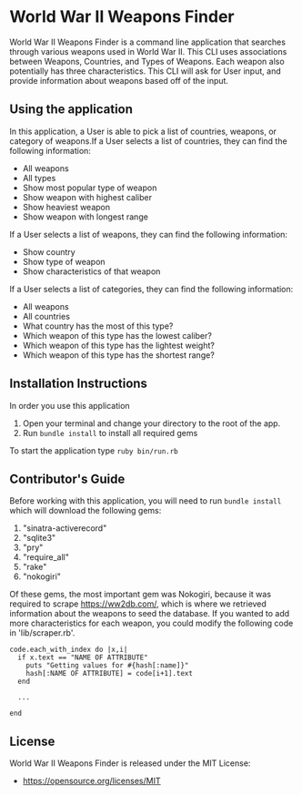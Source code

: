 # World War II Weapons Finder

World War II Weapons Finder is a command line application that searches through various weapons used in World War II. This CLI uses associations between Weapons, Countries, and Types of Weapons. Each weapon also potentially has three characteristics. This CLI will ask for User input, and provide information about weapons based off of the input.

## Using the application
In this application, a User is able to pick a list of countries, weapons, or category of weapons.If a User selects a list of countries, they can find the following information:

- All weapons
- All types
- Show most popular type of weapon
- Show weapon with highest caliber
- Show heaviest weapon
- Show weapon with longest range

If a User selects a list of weapons, they can find the following information:

- Show country
- Show type of weapon
- Show characteristics of that weapon

If a User selects a list of categories, they can find the following information:

- All weapons
- All countries
- What country has the most of this type?
- Which weapon of this type has the lowest caliber?
- Which weapon of this type has the lightest weight?
- Which weapon of this type has the shortest range?

## Installation Instructions
In order you use this application
1. Open your terminal and change your directory to the root of the app.
2. Run `bundle install` to install all required gems

To start the application type `ruby bin/run.rb`

## Contributor's Guide
 Before working with this application, you will need to run `bundle install` which will download the following gems:
  1. "sinatra-activerecord"
  2. "sqlite3"
  3. "pry"
  4. "require_all"
  5. "rake"
  6. "nokogiri"

  Of these gems, the most important gem was Nokogiri, because it was required to scrape https://ww2db.com/, which is where we retrieved information about the weapons to seed the database. If you wanted to add more characteristics for each weapon, you could modify the following code in 'lib/scraper.rb'.

  ```
  code.each_with_index do |x,i|
    if x.text == "NAME OF ATTRIBUTE"
      puts "Getting values for #{hash[:name]}"
      hash[:NAME OF ATTRIBUTE] = code[i+1].text
    end

    ...

  end
  ```
## License
World War II Weapons Finder is released under the MIT License:

- https://opensource.org/licenses/MIT
